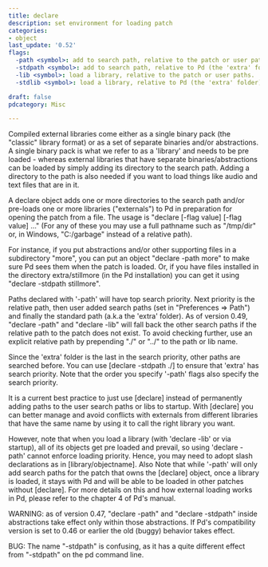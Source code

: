```yaml
---
title: declare
description: set environment for loading patch
categories:
- object
last_update: '0.52'
flags:
  -path <symbol>: add to search path, relative to the patch or user paths.
  -stdpath <symbol>: add to search path, relative to Pd (the 'extra' folder).
  -lib <symbol>: load a library, relative to the patch or user paths.
  -stdlib <symbol>: load a library, relative to Pd (the 'extra' folder).

draft: false
pdcategory: Misc

---
```


Compiled external libraries come either as a single binary pack (the "classic" library format) or as a set of separate binaries and/or abstractions. A single binary pack is what we refer to as a 'library' and needs to be pre loaded - whereas external libraries that have separate binaries/abstractions can be loaded by simply adding its directory to the search path. Adding a directory to the path is also needed if you want to load things like audio and text files that are in it.

A declare object adds one or more directories to the search path and/or pre-loads one or more libraries ("externals") to Pd in preparation for opening the patch from a file. The usage is "declare [-flag value] [-flag value] ..." (For any of these you may use a full pathname such as "/tmp/dir" or, in Windows, "C:/garbage" instead of a relative path).

For instance, if you put abstractions and/or other supporting files in a subdirectory "more", you can put an object "declare -path more" to make sure Pd sees them when the patch is loaded. Or, if you have files installed in the directory extra/stillmore (in the Pd installation) you can get it using "declare -stdpath stillmore".

Paths declared with '-path' will have top search priority. Next priority is the relative path, then user added search paths (set in "Preferences => Path") and finally the standard path (a.k.a the 'extra' folder). As of version 0.49, "declare -path" and "declare -lib" will fall back the other search paths if the relative path to the patch does not exist. To avoid checking further, use an explicit relative path by prepending "./" or "../" to the path or lib name.

Since the 'extra' folder is the last in the search priority, other paths are searched before. You can use [declare -stdpath ./] to ensure that 'extra' has search priority. Note that the order you specify '-path' flags also specify the search priority.

It is a current best practice to just use [declare] instead of permanently adding paths to the user search paths or libs to startup. With [declare] you can better manage and avoid conflicts with externals from different libraries that have the same name by using it to call the right library you want.

However, note that when you load a library (with 'declare -lib' or via startup), all of its objects get pre loaded and prevail, so using 'declare -path' cannot enforce loading priority. Hence, you may need to adopt slash declarations as in [library/objectname]. Also Note that while '-path' will only add search paths for the patch that owns the [declare] object, once a library is loaded, it stays with Pd and will be able to be loaded in other patches without [declare]. For more details on this and how external loading works in Pd, please refer to the chapter 4 of Pd's manual.

WARNING: as of version 0.47, "declare -path" and "declare -stdpath" inside abstractions take effect only within those abstractions. If Pd's compatibility version is set to 0.46 or earlier the old (buggy) behavior takes effect.

BUG: The name "-stdpath" is confusing, as it has a quite different effect from "-stdpath" on the pd command line.